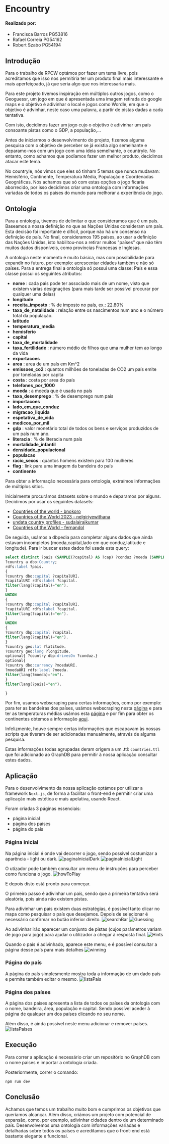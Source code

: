 # Encountry

#### Realizado por:
- Francisca Barros PG53816
- Rafael Correia PG54162
- Robert Szabo PG54194

## Introdução
Para o trabalho de RPCW optámos por fazer um tema livre, pois acreditamos que isso nos permitiria ter um produto final mais interessante e mais aperfeiçoado, já que seria algo que nos interessaria mais.

Para este projeto tivemos inspiração em múltiplos outros jogos, como o Geoguessr, um jogo em que é apresentada uma imagem retirada do google maps e o objetivo é adivinhar o local e jogos como Wordle, em que o objetivo é advinhar, neste caso uma palavra, a partir de pistas dadas a cada tentativa.

Com isto, decidimos fazer um jogo cujo o objetivo é adivinhar um país consoante pistas como o GDP, a população,...

Antes de iniciarmos o desenvolvimento do projeto, fizemos alguma pesquisa com o objetivo de perceber se já existia algo semelhante e deparamo-nos com um jogo com uma ideia semelhante, o countryle. No entanto, como achamos que podíamos fazer um melhor produto, decidimos atacar este tema.

No countryle, nós vimos que eles só tinham 5 temas que nunca mudavam: Hemisfério, Continente, Temperatura Média, População e Coordenadas Geográficas. Nós achamos que só com estas opções o jogo ficaria aborrecido, por isso decidimos criar uma ontologia com informações variadas de todos os países do mundo para melhorar a experiência do jogo. 

## Ontologia

Para a ontologia, tivemos de delimitar o que consideramos que é um país. Baseamos a nossa definição no que as Nações Unidas consideram um país. Esta decisão foi importante e difícil, porque não há um consenso na definição de país. No final, consideramos 195 países, ao usar a definição das Nações Unidas, isto habilitou-nos a retirar muitos "países" que não têm muitos dados disponíveis, como províncias Francesas e Inglesas.

A ontologia neste momento é muito básica, mas com possibilidade para expandir no futuro, por exemplo: acrescentar cidades também e não só países. Para a entrega final a ontologia só possui uma classe: País e essa classe possui os seguintes atributos:
- **nome** : cada pais pode ter associado mais de um nome, visto que existem várias designações (para mais tarde ser possível procurar por qualquer uma delas)
- **longitude**
- **receita_imposto** : % de imposto no país, ex.: 22.80%
- **taxa_de_natalidade** : relação entre os nascimentos num ano e o número total da população.
- **latitude**
- **temperatura_media**
- **hemisferio**
- **capital**
- **taxa_de_mortalidade** 
- **taxa_fertilidade** : número médio de filhos que uma mulher tem ao longo da vida
- **exportacoes**
- **area** : area de um país em Km^2
- **emissoes_co2** : quantos milhões de toneladas de CO2 um país emite por toneladas por capita
- **costa** : costa por area do país
- **telefones_por_1000** 
- **moeda** : a moeda que é usada no país
- **taxa_desemprego** : % de desemprego num país
- **importacoes**
- **lado_em_que_conduz**
- **migracao_liquida**
- **espetativa_de_vida**
- **medicos_por_mil**
- **gdp** : valor monetário total de todos os bens e serviços produzidos de um país num ano. 
- **literacia** : % de literacia num país
- **mortalidade_infantil**
- **densidade_populacional**
- **populacao**
- **racio_sexos** : quantos homens existem para 100 mulheres
- **flag** : link para uma imagem da bandeira do país
- **continente**


Para obter a informação necessária para ontologia, extraímos informações de múltiplos sítios.

Inicialmente procurámos datasets sobre o mundo e deparamos por alguns. Decidimos por usar os seguintes datasets:

- [Countries of the world - bnokoro](https://github.com/bnokoro/Data-Science/blob/master/countries%20of%20the%20world.csv)
- [Countries of the World 2023 - nelgiriyewithana](https://www.kaggle.com/datasets/nelgiriyewithana/countries-of-the-world-2023)
- [undata country profiles - sudalairajkumar](https://www.kaggle.com/datasets/sudalairajkumar/undata-country-profiles)
- [Countries of the World - fernandol](https://www.kaggle.com/datasets/fernandol/countries-of-the-world)

De seguida, usámos a dbpedia para completar alguns dados que ainda estavam incompletos (moeda,capital,lado em que conduz,latitude e longitude). Para ir buscar estes dados foi usada esta query:

```sql
select distinct ?pais (SAMPLE(?capital) AS ?cap) ?conduz ?moeda (SAMPLE(?latitude) AS ?lat) (SAMPLE(?longitude) AS ?long) where {
?country a dbo:Country;
rdfs:label ?pais.
{
?country dbo:capital ?capitalURI.
?capitalURI rdfs:label ?capital.
filter(lang(?capital)="en").
}
UNION
{
?country dbp:capital ?capitalURI.
?capitalURI rdfs:label ?capital.
filter(lang(?capital)="en").
}
UNION
{
?country dbp:capital ?capital.
filter(lang(?capital)="en").
}
?country geo:lat ?latitude.
?country geo:long ?longitude.
optional{ ?country dbp:drivesOn ?conduz.}
optional{
?country dbo:currency ?moedaURI.
?moedaURI rdfs:label ?moeda.
filter(lang(?moeda)="en").
}
filter(lang(?pais)="en").

} 
```

Por fim, usamos webscraping para certas informações, como por exemplo: para ter as bandeiras dos países, usámos webscraping nesta [página](https://www.worldometers.info/geography/flags-of-the-world/) e para ter as temperaturas médias usámos esta [página](https://en.wikipedia.org/wiki/List_of_countries_by_average_yearly_temperature) e por fim para obter os continentes obtemos a informação [aqui](https://simple.wikipedia.org/wiki/List_of_countries_by_continents).

Infelizmente, houve sempre certas informações que escapavam às nossas scripts que tiveram de ser adicionadas manualmente, através de alguma pesquisa.

Estas informações todas agrupadas deram origem a um .ttl: `countries.ttl` que foi adicionado ao GraphDB para permitir à nossa aplicação consultar estes dados.

## Aplicação

Para o desenvolvimento da nossa aplicação optámos por utilizar a framework `Next.js`, de forma a facilitar o front-end e permitir criar uma aplicação mais estética e mais apelativa, usando React.

Foram criadas 3 páginas essenciais:
- página inicial
- página dos países
- página do país

### Página inicial

Na página inicial é onde vai decorrer o jogo, sendo possivel costumizar a aparência - light ou dark.
![paginaInicialDark](screenshots/paginaInicialDark.png)
![paginaInicialLight](screenshots/paginaInicialLight.png)

O utizador pode também consultar um menu de instruções para perceber como funciona o jogo.
![howToPlay](screenshots/howToPlay.png)

E depois disto está pronto para começar.

O primeiro passo é adivinhar um país, sendo que a primeira tentativa será aleatória, pois ainda não existem pistas.

Para adivinhar um país existem duas estratégias, é possível tanto clicar no mapa como pesquisar o país que desejamos. Depois de selecionar é necessário confirmar no butão inferior direito.
![searchBar](screenshots/searchBar.png)
![Guessing](screenshots/guessing.png)


Ao adivinhar irão aparecer um conjunto de pistas (cujos parâmetros variam de jogo para jogo) para ajudar o utilizador a chegar à resposta final.
![Hints](screenshots/hints.png)

Quando o país é adivinhado, aparece este menu, e é possível consultar a página desse país para mais detalhes
![winning](screenshots/winning.png)

### Página do país

A página do país simplesmente mostra toda a informação de um dado país e permite também editar o mesmo.
![listaPais](screenshots/listaPais.png)


### Página dos países

A página dos países apresenta a lista de todos os países da ontologia com o nome, bandeira, área, população e capital. Sendo possível aceder à página de qualquer um dos países clicando no seu nome.

Além disso, é ainda possível neste menu adicionar e remover países.
![listaPaises](screenshots/listaPaises.png)



## Execução

Para correr a aplicação é necessário criar um repositório no GraphDB com o nome paises e importar a ontologia criada.

Posteriormente, correr o comando:
```shell
npm run dev
```

## Conclusão
Achamos que temos um trabalho muito bom e cumprimos os objetivos que queríamos alcançar. Além disso, criámos um projeto com potencial de expansão, como, por exemplo, adivinhar cidades dentro de um determinado país. Desenvolvemos uma ontologia com informações variadas e detalhadas sobre todos os países e acreditamos que o front-end está bastante elegante e funcional.
